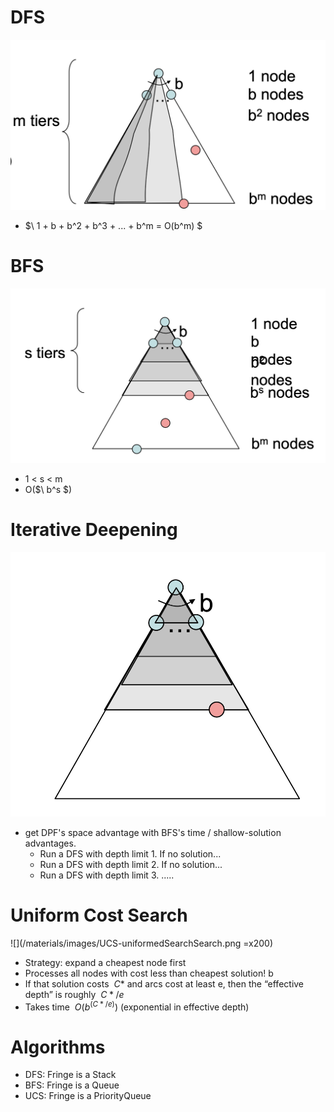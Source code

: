 # DFS
![](/materials/images/dfs-uniformedSearch.png)
* $\ 1 + b + b^2 + b^3 + ... + b^m = O(b^m) $

# BFS 
![](/materials/images/bfs-uniformedSearch.png)
* 1 < s < m
* O($\ b^s $)

# Iterative Deepening
![](/materials/images/iterativeDeepening-uniformedSearch.png)
* get DPF's space advantage with BFS's time / shallow-solution advantages.
    * Run a DFS with depth limit 1. If no solution...
    * Run a DFS with depth limit 2. If no solution...
    * Run a DFS with depth limit 3. .....

# Uniform Cost Search
![](/materials/images/UCS-uniformedSearchSearch.png =x200)
* Strategy: expand a cheapest node first
* Processes all nodes with cost less than cheapest solution! b
* If that solution costs $\ C*$ and arcs cost at least e, then the “effective depth” is roughly $\ C*/e$
* Takes time $\ O(b^(C*/e))$ (exponential in effective depth)

# Algorithms
* DFS: Fringe is a Stack
* BFS: Fringe is a Queue
* UCS: Fringe is a PriorityQueue